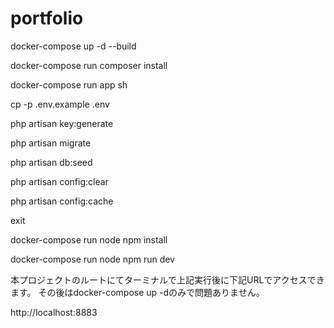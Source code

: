 # portfolio

docker-compose up -d --build

docker-compose run composer install

docker-compose run app sh

cp -p .env.example .env

php artisan key:generate

php artisan migrate

php artisan db:seed

php artisan config:clear

php artisan config:cache

exit

docker-compose run node npm install

docker-compose run node npm run dev

本プロジェクトのルートにてターミナルで上記実行後に下記URLでアクセスできます。 その後はdocker-compose up -dのみで問題ありません。

http://localhost:8883